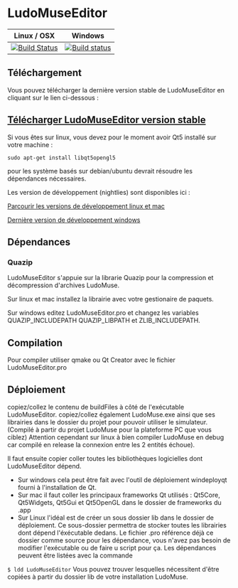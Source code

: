 # LudoMuseEditor 

| Linux / OSX  | Windows    |
|:-----------:|:-----------:|
|[![Build Status](https://travis-ci.org/ludomuse/LudoMuseEditor.svg?branch=master)](https://travis-ci.org/ludomuse/LudoMuseEditor) | [![Build status](https://ci.appveyor.com/api/projects/status/wwknl987osm43uph?svg=true)](https://ci.appveyor.com/project/IHMTEK/ludomuseeditor) |

## Téléchargement 
Vous pouvez télécharger la dernière version stable de LudoMuseEditor en cliquant sur le lien ci-dessous : 
## [Télécharger LudoMuseEditor version stable](https://github.com/ludomuse/LudoMuseEditor/releases/latest)

Si vous êtes sur linux, vous devez pour le moment avoir Qt5 installé sur votre machine : 

``
sudo apt-get install libqt5opengl5
``

pour les système basés sur debian/ubuntu devrait résoudre les dépendances nécessaires.

Les version de développement (nightlies) sont disponibles ici :

[Parcourir les versions de développement linux et mac](https://ihmtek-services.com/files/LudoMuse/releases/nightlies/LudoMuseEditor)


[Dernière version de développement windows](https://ci.appveyor.com/project/IHMTEK/ludomuseeditor/build/artifacts)


## Dépendances


### Quazip


LudoMuseEditor s'appuie sur la librarie Quazip pour la compression et décompression d'archives LudoMuse.

Sur linux et mac installez la librairie avec votre gestionaire de paquets.

Sur windows editez LudoMuseEditor.pro et changez les variables QUAZIP_INCLUDEPATH QUAZIP_LIBPATH et ZLIB_INCLUDEPATH.


## Compilation


Pour compiler utiliser qmake ou Qt Creator avec le fichier LudoMuseEditor.pro


## Déploiement


copiez/collez le contenu de buildFiles à côté de l'exécutable LudoMuseEditor.
copiez/collez également LudoMuse.exe ainsi que ses librairies dans le dossier du projet pour pouvoir utiliser le simulateur.
(Compilé à partir du projet LudoMuse pour la plateforme PC que vous ciblez)
Attention cependant sur linux à bien compiler LudoMuse en debug car compilé en release la connexion entre les 2 entités échoue).

Il faut ensuite copier coller toutes les bibliothèques logicielles dont LudoMuseEditor dépend.

- Sur windows cela peut être fait avec l'outil de déploiement windeployqt fourni à l'installation de Qt.
- Sur mac il faut coller les principaux frameworks Qt utilisés : Qt5Core, Qt5Widgets, Qt5Gui et Qt5OpenGL dans le dossier de frameworks du .app
- Sur Linux l'idéal est de créer un sous dossier lib dans le dossier de déploiement. Ce sous-dossier permettra de stocker toutes les librairies dont dépend l'éxécutable dedans. Le fichier .pro référence déjà ce dossier comme source pour les dépendance, vous n'avez pas besoin de modifier l'exécutable ou de faire u script pour ça.
Les dépendances peuvent être listées avec la commande

``
$ ldd LudoMuseEditor
``
Vous pouvez trouver lesquelles nécessitent d'être copiées à partir du dossier lib de votre installation LudoMuse.
